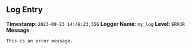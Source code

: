 ## Log Entry
**Timestamp**: `2023-09-23 14:48:23,556`
**Logger Name**: `my_log`
**Level**: `ERROR`
**Message**:
```markdown
This is an error message.
```

